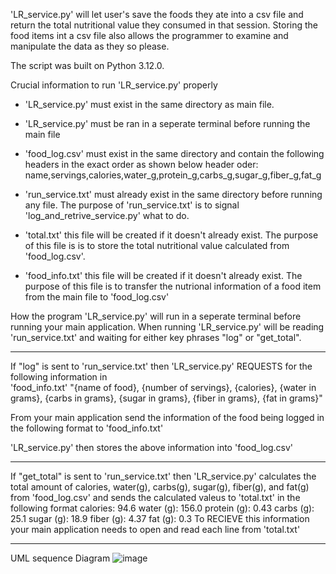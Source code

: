 'LR_service.py' will let user's save the foods they ate into a csv file and return the total nutritional value they consumed in that session. Storing the food items int a csv file also allows the programmer to examine and manipulate the data as they so please.

The script was built on Python 3.12.0. 

Crucial information to run 'LR_service.py' properly
  - 'LR_service.py' must exist in the same directory as main file.
    
  - 'LR_service.py' must be ran in a seperate terminal before running the main file
    
  - 'food_log.csv' must exist in the same directory and contain the following headers in the exact order
    as shown below
    header oder: name,servings,calories,water_g,protein_g,carbs_g,sugar_g,fiber_g,fat_g
    
  - 'run_service.txt' must already exist in the same directory before running any file. The purpose of
    'run_service.txt' is to signal 'log_and_retrive_service.py' what to do.
    
  - 'total.txt' this file will be created if it doesn't already exist. The purpose of this file is
    is to store the total nutritional value calculated from 'food_log.csv'. 
    
  - 'food_info.txt' this file will be created if it doesn't already exist. The purpose of this file
    is to transfer the nutrional information of a food item from the main file to 'food_log.csv'


How the program 
  'LR_service.py' will run in a seperate terminal before running your main application. When 
  running 'LR_service.py' will be reading 'run_service.txt' and waiting for either key phrases
  "log" or "get_total".
******************************************************************************************************
  If "log" is sent to 'run_service.txt' then 'LR_service.py' REQUESTS for the following information in  
  'food_info.txt'
    "{name of food}, {number of servings}, {calories}, {water in grams}, 
      {carbs in grams}, {sugar in grams}, {fiber in grams}, {fat in grams}"
  
  From your main application send the information of the food being logged in the following format 
  to 'food_info.txt'
  
  'LR_service.py' then stores the above information into 'food_log.csv'
******************************************************************************************************
  If "get_total" is sent to 'run_service.txt' then 'LR_service.py' calculates the total amount of 
  calories, water(g), carbs(g), sugar(g), fiber(g), and fat(g) from 'food_log.csv' and sends
  the calculated valeus to 'total.txt' in the following format
                    calories: 94.6
                    water (g): 156.0
                    protein (g): 0.43
                    carbs (g): 25.1
                    sugar (g): 18.9
                    fiber (g): 4.37
                    fat (g): 0.3
  To RECIEVE this information your main application needs to open and read each line from 'total.txt'
******************************************************************************************************
UML sequence Diagram
![image](https://github.com/C2P-JI/microservice/assets/75452230/44fe8d9f-8d2b-4d76-8a69-1bb1a20bcfe5)

    
